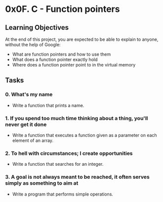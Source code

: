 # 0x0F. C - Function pointers
## Learning Objectives
At the end of this project, you are expected to be able to explain to anyone, without the help of Google:
* What are function pointers and how to use them
* What does a function pointer exactly hold
* Where does a function pointer point to in the virtual memory
## Tasks
### 0. What's my name
* Write a function that prints a name.
### 1. If you spend too much time thinking about a thing, you'll never get it done
* Write a function that executes a function given as a parameter on each element of an array.
### 2. To hell with circumstances; I create opportunities
* Write a function that searches for an integer.
### 3. A goal is not always meant to be reached, it often serves simply as something to aim at
* Write a program that performs simple operations.
 
